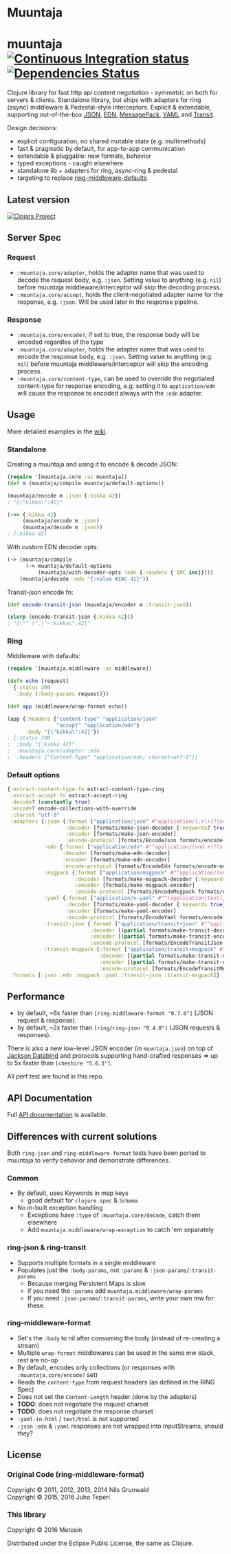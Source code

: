 # Muuntaja

# muuntaja [![Continuous Integration status](https://secure.travis-ci.org/metosin/muuntaja.png)](http://travis-ci.org/metosin/muuntaja) [![Dependencies Status](http://jarkeeper.com/metosin/muuntaja/status.svg)](http://jarkeeper.com/metosin/muuntaja)

Clojure library for fast http api content negotiation - symmetric on both for servers & clients.
Standalone library, but ships with adapters for ring (async) middleware & Pedestal-style interceptors.
Explicit & extendable, supporting out-of-the-box [JSON](http://www.json.org/), [EDN](https://github.com/edn-format/edn),
[MessagePack](http://msgpack.org/), [YAML](http://yaml.org/) and [Transit](https://github.com/cognitect/transit-format).

Design decisions:

- explicit configuration, no shared mutable state (e.g. multimethods)
- fast & pragmatic by default, for app-to-app communication
- extendable & pluggable: new formats, behavior
- typed exceptions - caught elsewhere
- standalone lib + adapters for ring, async-ring & pedestal
- targeting to replace [ring-middleware-defaults](https://github.com/ngrunwald/ring-middleware-format)

## Latest version

[![Clojars Project](http://clojars.org/metosin/muuntaja/latest-version.svg)](http://clojars.org/metosin/muuntaja)

## Server Spec

### Request

* `:muuntaja.core/adapter`, holds the adapter name that was used to decode the request body, e.g. `:json`.
   Setting value to anything (e.g. `nil`) before muuntaja middleware/interceptor will skip the decoding process.
* `:muuntaja.core/accept`, holds the client-negotiated adapter name for the response, e.g. `:json`. Will be used
   later in the response pipeline.

### Response

* `:muuntaja.core/encode?`, if set to true, the response body will be encoded regardles of the type
* `:muuntaja.core/adapter`, holds the adapter name that was used to encode the response body, e.g. `:json`.
   Setting value to anything (e.g. `nil`) before muuntaja middleware/interceptor will skip the encoding process.
* `:muuntaja.core/content-type`, can be used to override the negotiated content-type for response encoding,
   e.g. setting it to `application/edn` will cause the response to encoded always with the `:edn` adapter.

## Usage

More detailed examples in the [wiki](https://github.com/metosin/muuntaja/wiki).

### Standalone

Creating a muuntaja and using it to encode & decode JSON:

```clj
(require '[muuntaja.core :as muuntaja])
(def m (muuntaja/compile muuntaja/default-options))

(muuntaja/encode m :json {:kikka 42})
; "{\"kikka\":42}"

(->> {:kikka 42}
     (muuntaja/encode m :json)
     (muuntaja/decode m :json))
; {:kikka 42}
```

With custom EDN decoder opts:

```clj
(-> (muuntaja/compile
      (-> muuntaja/default-options
          (muuntaja/with-decoder-opts :edn {:readers {'INC inc}})))
    (muuntaja/decode :edn "{:value #INC 41}"))
```

Transit-json encode fn:

```clj
(def encode-transit-json (muuntaja/encoder m :transit-json))

(slurp (encode-transit-json {:kikka 42}))
; "[\"^ \",\"~:kikka\",42]"
```

### Ring

Middleware with defaults:

```clj
(require '[muuntaja.middleware :as middleware])

(defn echo [request]
  {:status 200
   :body (:body-params request)})

(def app (middleware/wrap-format echo))

(app {:headers {"content-type" "application/json"
                "accept" "application/edn"}
      :body "{\"kikka\":42}"})
; {:status 200
;  :body "{:kikka 42}"
;  :muuntaja.core/adapter :edn
;  :headers {"Content-Type" "application/edn; charset=utf-8"}}
```

### Default options

```clj
{:extract-content-type-fn extract-content-type-ring
 :extract-accept-fn extract-accept-ring
 :decode? (constantly true)
 :encode? encode-collections-with-override
 :charset "utf-8"
 :adapters {:json {:format ["application/json" #"application/(.+\+)?json"]
                   :decoder [formats/make-json-decoder {:keywords? true}]
                   :encoder [formats/make-json-encoder]
                   :encode-protocol [formats/EncodeJson formats/encode-json]}
            :edn {:format ["application/edn" #"^application/(vnd.+)?(x-)?(clojure|edn)"]
                  :decoder [formats/make-edn-decoder]
                  :encoder [formats/make-edn-encoder]
                  :encode-protocol [formats/EncodeEdn formats/encode-edn]}
            :msgpack {:format ["application/msgpack" #"^application/(vnd.+)?(x-)?msgpack"]
                      :decoder [formats/make-msgpack-decoder {:keywords? true}]
                      :encoder [formats/make-msgpack-encoder]
                      :encode-protocol [formats/EncodeMsgpack formats/encode-msgpack]}
            :yaml {:format ["application/x-yaml" #"^(application|text)/(vnd.+)?(x-)?yaml"]
                   :decoder [formats/make-yaml-decoder {:keywords true}]
                   :encoder [formats/make-yaml-encoder]
                   :encode-protocol [formats/EncodeYaml formats/encode-yaml]}
            :transit-json {:format ["application/transit+json" #"^application/(vnd.+)?(x-)?transit\+json"]
                           :decoder [(partial formats/make-transit-decoder :json)]
                           :encoder [(partial formats/make-transit-encoder :json)]
                           :encode-protocol [formats/EncodeTransitJson formats/encode-transit-json]}
            :transit-msgpack {:format ["application/transit+msgpack" #"^application/(vnd.+)?(x-)?transit\+msgpack"]
                              :decoder [(partial formats/make-transit-decoder :msgpack)]
                              :encoder [(partial formats/make-transit-encoder :msgpack)]
                              :encode-protocol [formats/EncodeTransitMessagePack formats/encode-transit-msgpack]}}
 :formats [:json :edn :msgpack :yaml :transit-json :transit-msgpack]}
 ```

## Performance

* by default, ~6x faster than `[ring-middleware-format "0.7.0"]` (JSON request & response).
* by default, ~2x faster than `[ring/ring-json "0.4.0"]` (JSON requests & responses).

There is also a new low-level JSON encoder (in `muuntaja.json`) on top of 
[Jackson Databind](https://github.com/FasterXML/jackson-databind) and protocols supporting
hand-crafted responses => up to 5x faster than `[cheshire "5.6.3"]`.

All perf test are found in this repo.

## API Documentation

Full [API documentation](http://metosin.github.com/muuntaja) is available.

## Differences with current solutions

Both `ring-json` and `ring-middleware-format` tests have been ported to muuntaja to
verify behavior and demonstrate differences. 

### Common

* By default, uses Keywords in map keys
  * good default for `clojure.spec` & `Schema`
* No in-built exception handling
  * Exceptions have `:type` of `:muuntaja.core/decode`, catch them elsewhere
  * Add `muuntaja.middleware/wrap-exception` to catch 'em separately

### ring-json & ring-transit

* Supports multiple formats in a single middleware
* Populates just the `:body-params`, not `:params` & `:json-params`/`:transit-params`
  * Because merging Persistent Maps is slow
  * if you need the `:params` add `muuntaja.middleware/wrap-params`
  * If you need `:json-params`/`:transit-params`, write your own mw for these.

### ring-middleware-format

* Set's the `:body` to nil after consuming the body (instead of re-creating a stream)
* Multiple `wrap-format` middlewares can be used in the same mw stack, rest are no-op
* By default, encodes only collections (or responses with `:muuntaja.core/encode?` set)
* Reads the `content-type` from request headers (as defined in the RING Spec)
* Does not set the `Content-Length` header (done by the adapters)
* **TODO**: does not negotiate the request charset
* **TODO**: does not negotiate the response charset
* `:yaml-in-html` / `text/html` is not supported
* `:json` `:edn` & `:yaml` responses are not wrapped into InputStreams, should they?

## License

### Original Code (ring-middleware-format)

Copyright &copy; 2011, 2012, 2013, 2014 Nils Grunwald<br>
Copyright &copy; 2015, 2016 Juho Teperi

### This library

Copyright &copy; 2016 Metosin

Distributed under the Eclipse Public License, the same as Clojure.
